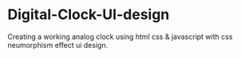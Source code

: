 # Digital-Clock-UI-design
Creating a working analog clock using html css &amp; javascript with css neumorphism effect ui design.
